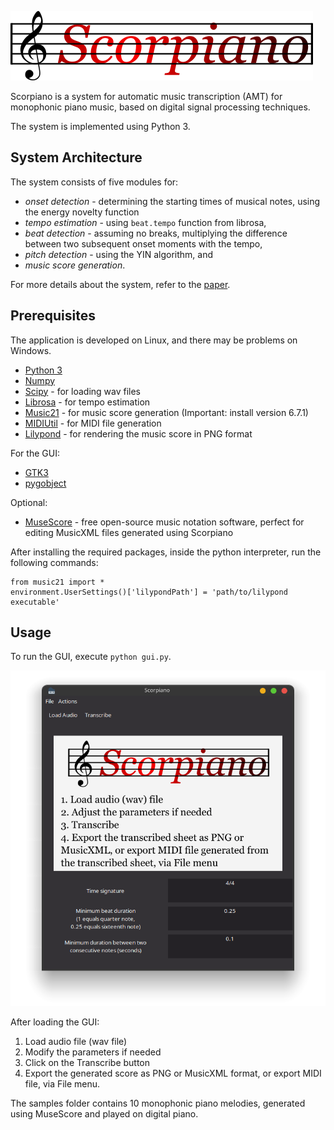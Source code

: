 ![Scorpiano](<./images/logo.png>)


Scorpiano is a system for automatic music transcription (AMT) for monophonic
piano music, based on digital signal processing techniques.

The system is implemented using Python 3.

## System Architecture

The system consists of five modules for: 
- *onset detection* - determining the starting times of musical notes, using
the energy novelty function
- *tempo estimation* - using <code>beat.tempo</code> function from librosa, 
- *beat detection* - assuming no breaks, multiplying the difference between
two subsequent onset moments with the tempo, 
- *pitch detection* - using the YIN algorithm, and
- *music score generation*.

For more details about the system, refer to the [paper](paper/ANT.pdf).

## Prerequisites

The application is developed on Linux, and there may be problems on Windows.

- [Python 3](https://www.python.org/downloads/)
- [Numpy](https://numpy.org/)
- [Scipy](https://www.scipy.org/) - for loading wav files
- [Librosa](https://librosa.org/) - for tempo estimation
- [Music21](https://web.mit.edu/music21/) - for music score generation (Important: install version 6.7.1)
- [MIDIUtil](https://github.com/MarkCWirt/MIDIUtil) - for MIDI file generation
- [Lilypond](http://lilypond.org/) - for rendering the music score in PNG format

For the GUI:
- [GTK3](https://www.gtk.org/)
- [pygobject](https://pygobject.readthedocs.io/en/latest/)

Optional:
- [MuseScore](https://musescore.org/en) - free open-source music notation
software, perfect for editing MusicXML files generated using Scorpiano

After installing the required packages, inside the python interpreter, run the following commands:
```
from music21 import *
environment.UserSettings()['lilypondPath'] = 'path/to/lilypond executable'
```

## Usage

To run the GUI, execute <code>python gui.py</code>.

![Scorpiano GUI](<./images/gui_screenshot.png>)

After loading the GUI:
1. Load audio file (wav file)
2. Modify the parameters if needed
3. Click on the Transcribe button
4. Export the generated score as PNG or MusicXML format, or export MIDI file, via File menu.

The samples folder contains 10 monophonic piano melodies, generated using MuseScore and played on digital piano.
